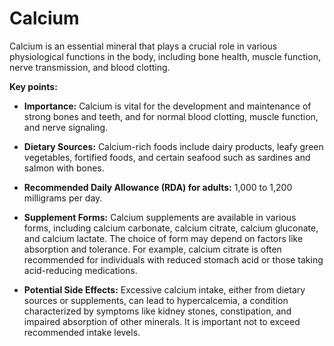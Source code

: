 # Calcium

Calcium is an essential mineral that plays a crucial role in various physiological functions in the body, including bone health, muscle function, nerve transmission, and blood clotting.

**Key points:**

* **Importance:** Calcium is vital for the development and maintenance of strong bones and teeth, and for normal blood clotting, muscle function, and nerve signaling.

* **Dietary Sources:** Calcium-rich foods include dairy products, leafy green vegetables, fortified foods, and certain seafood such as sardines and salmon with bones.

* **Recommended Daily Allowance (RDA) for adults:** 1,000 to 1,200 milligrams per day.

* **Supplement Forms:** Calcium supplements are available in various forms, including calcium carbonate, calcium citrate, calcium gluconate, and calcium lactate. The choice of form may depend on factors like absorption and tolerance. For example, calcium citrate is often recommended for individuals with reduced stomach acid or those taking acid-reducing medications.

* **Potential Side Effects:** Excessive calcium intake, either from dietary sources or supplements, can lead to hypercalcemia, a condition characterized by symptoms like kidney stones, constipation, and impaired absorption of other minerals. It is important not to exceed recommended intake levels.

